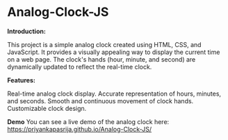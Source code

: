 # Analog-Clock-JS

**Introduction:**

This project is a simple analog clock created using HTML, CSS, and JavaScript. It provides a visually appealing way to display the current time on a web page. The clock's hands (hour, minute, and second) are dynamically updated to reflect the real-time clock.

**Features:**

Real-time analog clock display.
Accurate representation of hours, minutes, and seconds.
Smooth and continuous movement of clock hands.
Customizable clock design.

**Demo**
You can see a live demo of the analog clock here: https://priyankapasrija.github.io/Analog-Clock-JS/

